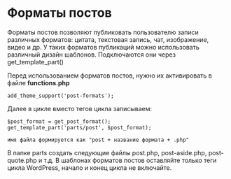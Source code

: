 # Форматы постов
Форматы постов позволяют публиковать пользователю записи различных форматов: цитата, текстовая запись, чат, изображение, видео и др. У таких форматов публикаций можно использовать различный дизайн шаблонов. Подключаются они через get_template_part()

Перед использованием форматов постов, нужно их активировать в файле **functions.php**

	add_theme_support('post-formats');

Далее в цикле вместо тегов цикла записываем:

    $post_format = get_post_format();
    get_template_part('parts/post', $post_format);

	имя файла формируется как "post + название формата + .php"

В папке parts создать следующие файлы post.php, post-aside.php, post-quote.php и т.д. В шаблонах форматов постов оставляйте только теги цикла WordPress, начало и конец цикла не включайте.
